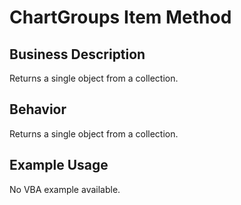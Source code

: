 # ChartGroups Item Method

## Business Description
Returns a single object from a collection.

## Behavior
Returns a single object from a collection.

## Example Usage
No VBA example available.